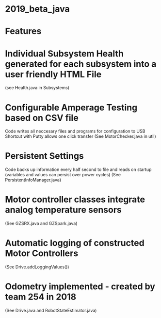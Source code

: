 # 2019_beta_java

# Features

# Individual Subsystem Health generated for each subsystem into a user friendly HTML File
(see Health.java in Subsystems)

# Configurable Amperage Testing based on CSV file 
Code writes all neccesary files and programs for configuration to USB 
Shortcut with Putty allows one click transfer 
(See MotorChecker.java in util)

# Persistent Settings 
Code backs up information every half second to file and reads on startup (variables and values can persist over power cycles)
(See PersistentInfoManager.java)

# Motor controller classes integrate analog temperature sensors
(See GZSRX.java and GZSpark.java) 

# Automatic logging of constructed Motor Controllers
(See Drive.addLoggingValues())

# Odometry implemented - created by team 254 in 2018
(See Drive.java and RobotStateEstimator.java)
